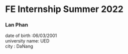 # FE Internship Summer 2022

### Lan Phan

date of birth :06/03/2001
<br>
university name: UED 
<br>
city : DaNang